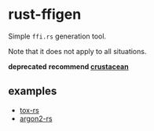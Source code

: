 rust-ffigen
===========

Simple `ffi.rs` generation tool.

Note that it does not apply to all situations.

**deprecated**
**recommend [crustacean](https://github.com/KyleMayes/crustacean)**

examples
--------

* [tox-rs](https://github.com/quininer/tox-rs)
* [argon2-rs](https://github.com/quininer/argon2-rs)
